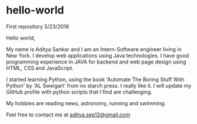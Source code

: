 # hello-world
First repository 5/23/2016

Hello world,

My name is Aditya Sankar and I am an Intern-Software engineer living in New York. I develop web applications using Java technologies. I have good programming experience in JAVA for backend and web page design using HTML, CSS and JavaScript.

I started learning Python, using the book 'Automate The Boring Stuff With Python' by 'AL Sweigart' from no starch press. I really like it. I will update my GitHub profile with python scripts that I find are challenging. 

My hobbies are reading news, astronomy, running and swimming. 

Feel free to contact me at aditya.sep12@gmail.com


